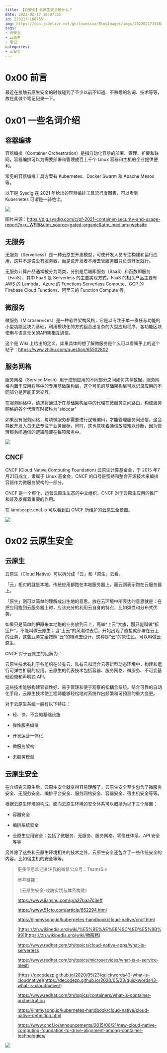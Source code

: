 ```yaml
---
title: 【云安全】云原生安全是什么？
date: 2022-02-17 16:07:55
id: 220217-160755
img: https://cdn.jsdelivr.net/gh/teamssix/BlogImages/imgs/202202171558254.png
tags:
- 云安全
- 云原生
- 笔记
categories:
- 云安全
---
```


# 0x00 前言

最近在接触云原生安全的时候碰到了不少以前不知道、不熟悉的名词、技术等等，故在此做个笔记记录一下。

# 0x01 一些名词介绍

## 容器编排

容器编排（Container Orchestration）是指自动化容器的部署、管理、扩展和联网，容器编排可以为需要部署和管理成百上千个 Linux 容器和主机的企业提供便利。

常见的容器编排工具方案有 Kubernetes、Docker Swarm 和 Apache Mesos 等。

以下是 Sysdig 在 2021 年给出的容器编排工具流行度图表，可以看到 Kubernetes 可谓是一骑绝尘。

![](https://cdn.jsdelivr.net/gh/teamssix/BlogImages/imgs/202202171557036.png)

图片来源：https://dig.sysdig.com/c/pf-2021-container-security-and-usage-report?x=u_WFRi&utm_source=gated-organic&utm_medium=website

## 无服务

无服务（Serverless）是一种云原生开发模型，可使开发人员专注构建和运行应用，这并不是说没有服务器，而是说开发者不用去管服务器只负责开发就行。

无服务计算产品通常被分为两类，分别是后端即服务（BaaS）和函数即服务（FaaS），其中 FaaS 是 Serverless 的主要实现方式，FaaS 的相关产品主要有 AWS 的 Lambda、Azure 的  Functions Serverless Compute、GCP 的 Firebase Cloud Functions、阿里云的 Function Compute 等。

## 微服务

微服务（Microservices）是一种软件架构风格，它是以专注于单一责任与功能的小型功能区块为基础，利用模块化的方式组合出复杂的大型应用程序，各功能区块使用与语言无关的API集相互通信。

这个是 Wiki 上给出的定义，如果具体的想了解微服务是什么可以看知乎上的这个帖子：https://www.zhihu.com/question/65502802

## 服务网格

服务网格（Service Mesh）用于控制应用的不同部分之间如何共享数据，服务网格内置于应用程序中的专用基础架构层，这个可见的基础架构层可以记录应用的不同部分是否能正常交互。

在服务网格中，请求将通过所在基础架构层中的代理在微服务之间路由，构成服务网格的各个代理有时被称为"sidecar"

如果没有服务网格，每项微服务都需要进行逻辑编码，才能管理服务间通信，这会导致开发人员无法专注于业务目标，同时，这也意味着通信故障难以诊断，因为管理服务间通信的逻辑隐藏在每项服务中。

![](https://cdn.jsdelivr.net/gh/teamssix/BlogImages/imgs/202202171557782.png)

## CNCF

CNCF (Cloud Native Computing Foundation) 云原生计算基金会，于 2015 年7月21日成立，隶属于 Linux 基金会，CNCF 的口号是坚持和整合开源技术来编排容器作为微服务架构的一部分。

CNCF 是一个孵化、运营云原生生态的中立组织，CNCF 对于云原生应用的推广和普及发挥着重要的作用。

在 landscape.cncf.io 可以看到由 CNCF 所维护的云原生全景图。

![](https://cdn.jsdelivr.net/gh/teamssix/BlogImages/imgs/202202171558254.png)

# 0x02 云原生安全

## 云原生

云原生（Cloud Native）可以拆分成「云」和「原生」去看。

「云」相对的就是本地，传统应用都跑在本地服务器上，而云则表示跑在云服务器上。

「原生」则可以简单的理解成出生地的意思，放在云环境中所表达的意思就是：在把应用跑到云服务器上时，应该充分的利用云自身的特点，比如弹性和分布式优势。

如果只是简单的把原来本地跑的业务放到云上，高举“上云”大旗，那只能叫做“拆迁户”，不能叫做云原生；当“上云”的风潮过去后，开始出现了直接就部署在云上的业务，这些业务完全按照“云”的特点去设计，这种是“云”的原住民，可以叫做云原生。

CNCF 对于云原生的见解为：

云原生技术有利于各组织在公有云、私有云和混合云等新型动态环境中，构建和运行可弹性扩展的应用。云原生的代表技术包括容器、服务网格、微服务、不可变基础设施和声明式 API。

这些技术能够构建容错性好、易于管理和便于观察的松耦合系统。结合可靠的自动化手段，云原生技术使工程师能够轻松地对系统作出频繁和可预测的重大变更。

对于云原生系统一般有以下特征：

- 轻、快、不变的基础设施
- 弹性服务编排

- 开发运营一体化
- 微服务架构

- 无服务模型

## 云原生安全

在介绍完云原生后，云原生安全就变得容易理解了，云原生安全至少包含了微服务安全、无服务安全、编排平台安全、服务网格安全、容器安全、宿主机安全等等。

根据云原生环境的构成，面向云原生环境的安全体系可以概括为以下三个层面：

- 容器安全
- 编排系统安全

- 云原生应用安全：包括了微服务、无服务、服务网格、零信任体系、API 安全等等

另外除了这些和云原生环境相关的技术之外，云原生安全还包含了一些传统安全的内容，比如宿主机的安全等等。

> 更多信息欢迎关注我的微信公众号：TeamsSix
>
> 参考链接：
>
> 《云原生安全-攻防实践与体系构建》
>
> https://www.jianshu.com/p/a37baa7c3eff
>
> https://www.51cto.com/article/652294.html
>
> https://jimmysong.io/kubernetes-handbook/cloud-native/cncf.html
>
> [https://zh.wikipedia.org/wiki/%E5%BE%AE%E6%9C%8D%E5%8B%99](https://zh.wikipedia.org/wiki/微服務)
>
> https://www.redhat.com/zh/topics/cloud-native-apps/what-is-serverless
>
> https://www.redhat.com/zh/topics/microservices/what-is-a-service-mesh
>
> [https://decodezp.github.io/2020/05/23/quickwords43-what-is-cloudnative](https://decodezp.github.io/2020/05/23/quickwords43-what-is-cloudnative/)
>
> https://www.redhat.com/zh/topics/containers/what-is-container-orchestration
>
> https://jimmysong.io/kubernetes-handbook/cloud-native/cloud-native-definition.html
>
> https://www.cncf.io/announcements/2015/06/21/new-cloud-native-computing-foundation-to-drive-alignment-among-container-technologies/

![](https://cdn.jsdelivr.net/gh/teamssix/BlogImages/imgs/TeamsSix_Subscription_Logo2.png)

